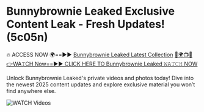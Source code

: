 # Bunnybrownie Leaked Exclusive Content Leak - Fresh Updates! (5c05n)

🔥 ACCESS NOW 🌍==►► <a href="https://tinyurl.com/3fjeunct" rel="nofollow">Bunnybrownie Leaked Latest Collection</a></h3>
[🔴🌍📺📱👉WA𝚃CH Now==►► CLICK HERE TO Bunnybrownie Leaked 𝚆𝙰𝚃𝙲𝙷 NOW](https://tinyurl.com/3fjeunct)

Unlock Bunnybrownie Leaked's private videos and photos today! Dive into the newest 2025 content updates and explore exclusive material you won’t find anywhere else.


<a href="https://tinyurl.com/3fjeunct" rel="nofollow" data-target="animated-image.originalLink"><img src="https://camo.githubusercontent.com/8a4f000d20f83aca3bf7ec5f350d767afa0574a8a352519fd8cfa583a6f93a33/68747470733a2f2f692e696d6775722e636f6d2f644a486b345a712e676966" alt="WATCH Videos" data-canonical-src="https://i.imgur.com/dJHk4Zq.gif" style="max-width: 100%; display: inline-block;" data-target="animated-image.originalImage"></a>
